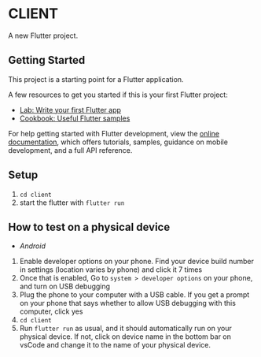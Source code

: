 # CLIENT

A new Flutter project.

## Getting Started

This project is a starting point for a Flutter application.

A few resources to get you started if this is your first Flutter project:

- [Lab: Write your first Flutter app](https://docs.flutter.dev/get-started/codelab)
- [Cookbook: Useful Flutter samples](https://docs.flutter.dev/cookbook)

For help getting started with Flutter development, view the
[online documentation](https://docs.flutter.dev/), which offers tutorials,
samples, guidance on mobile development, and a full API reference.

## Setup

1. `cd client`
2. start the flutter with `flutter run`

## How to test on a physical device

- *Android*

1. Enable developer options on your phone. Find your device build number in settings (location varies by phone) and click it 7 times
2. Once that is enabled, Go to `system > developer options` on your phone, and turn on USB debugging
3. Plug the phone to your computer with a USB cable. If you get a prompt on your phone that says whether to allow USB debugging with this computer, click yes
4. `cd client`
5. Run `flutter run` as usual, and it should automatically run on your physical device. If not, click on device name in the bottom bar on vsCode and change it to the name of your physical device.
